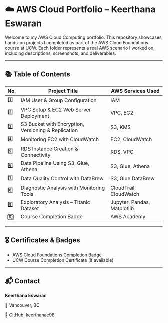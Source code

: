 
# ☁️ AWS Cloud Portfolio – Keerthana Eswaran

Welcome to my AWS Cloud Computing portfolio. This repository showcases hands-on projects I completed as part of the AWS Cloud Foundations course at UCW. Each folder represents a real AWS scenario I worked on, including descriptions, screenshots, and deliverables.

---

## 📚 Table of Contents

| No. | Project Title                                      | AWS Services Used              |
|-----|----------------------------------------------------|-------------------------------|
| 1️⃣  | IAM User & Group Configuration                    | IAM                            |
| 2️⃣  | VPC Setup & EC2 Web Server Deployment             | VPC, EC2                       |
| 3️⃣  | S3 Bucket with Encryption, Versioning & Replication | S3, KMS                        |
| 4️⃣  | Monitoring EC2 with CloudWatch                    | EC2, CloudWatch                |
| 5️⃣  | RDS Instance Creation & Connectivity              | RDS, VPC                       |
| 6️⃣  | Data Pipeline Using S3, Glue, Athena              | S3, Glue, Athena               |
| 7️⃣  | Data Quality Control with DataBrew                | S3, Glue DataBrew              |
| 8️⃣  | Diagnostic Analysis with Monitoring Tools         | CloudTrail, CloudWatch         |
| 9️⃣  | Exploratory Analysis – Titanic Dataset            | Jupyter, Pandas, Matplotlib    |
| 🔟  | Course Completion Badge                            | AWS Academy                    |

---

## 🎖️ Certificates & Badges
- AWS Cloud Foundations Completion Badge
- UCW Course Completion Certificate (if available)

---

## 📬 Contact
**Keerthana Eswaran**  

📍 Vancouver, BC  

🔗 GitHub: [keerthanae98](https://github.com/keerthanae98)
